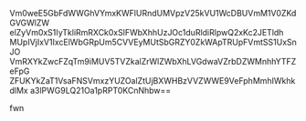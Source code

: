 Vm0weE5GbFdWWGhVYmxKWFlURndUMVpzV25kVU1WcDBUVmM1V0ZKdGVGWlZW
elZyVm0xS1IyTkliRmRXCk0xSlFWbXhhUzJOc1duRldiRlpwQ2xKc2JETldh
MUpIVjIxV1IxcElWbGRpUm5CVVEyMUtSbGRZY0ZkWApTRUpFVmtSS1UxSnJO
VmRXYkZwcFZqTm9iMUV5TVZkalZrWlZWbXhLVGdwaVZrbDZWMnhhYTFZeFpG
ZFUKYkZaT1VsaFNSVmxzYUZOalZtUjBXWHBzVVZWWE9VeFphMmhIWkhkdlMx
a3lPWG9LQ21Oa1pRPT0KCnNhbw==

fwn